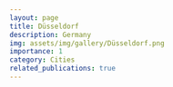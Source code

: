 ```yaml
---
layout: page
title: Düsseldorf
description: Germany
img: assets/img/gallery/Düsseldorf.png
importance: 1
category: Cities
related_publications: true
---
```

